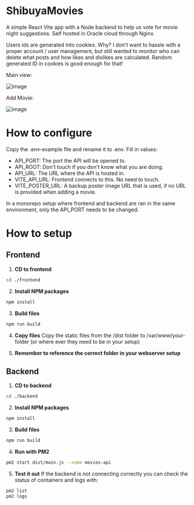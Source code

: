 ﻿# ShibuyaMovies
A simple React Vite app with a Node backend to help us vote for movie night suggestions. Self hosted in Oracle cloud through Nginx.

Users ids are generated into cookies. Why? I don't want to hassle with a proper account / user management, but still wanted to monitor who can delete what posts and how likes and dislikes are calculated. Random generated ID in cookies is good enough for that!

Main view:

![image](https://github.com/user-attachments/assets/20db941f-c021-4e0e-b39c-ff1f996616d3)


Add Movie:

![image](https://github.com/user-attachments/assets/7c51302f-b3e1-40ea-95f6-9047ae82eeed)


# How to configure
Copy the .env-example file and rename it to .env. Fill in values:

- API_PORT: The port the API will be opened to.
- API_ROOT: Don't touch if you don't know what you are doing.
- API_URL: The URL where the API is hosted in.
- VITE_API_URL: Frontend connects to this. No need to touch.
- VITE_POSTER_URL: A backup poster image URL that is used, if no URL is provided when adding a movie.

In a monorepo setup where frontend and backend are ran in the same environment, only the API_PORT needs to be changed.

# How to setup
## Frontend

1. **CD to frontend**
```bash
cd ./frontend
```

2. **Install NPM packages**
```bash
npm install
```

3. **Build files**
```bash
npm run build
```

4. **Copy files**
Copy the static files from the /dist folder to /var/www/your-folder (or where ever they need to be in your setup)

5. **Remember to reference the correct folder in your webserver setup**

## Backend

1. **CD to backend**
```bash
cd ./backend
```
2. **Install NPM packages**
```bash
npm install
```

3. **Build files**
```bash
npm run build
```

4. **Run with PM2**
```bash
pm2 start dist/main.js --name movies-api
```

5. **Test it out**
If the backend is not connecting correctly you can check the status of containers and logs with:
```bash
pm2 list
pm2 logs
```